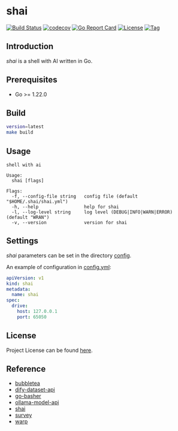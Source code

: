 # shai

[![Build Status](https://github.com/cligpt/shai/workflows/ci/badge.svg?branch=main&event=push)](https://github.com/cligpt/shai/actions?query=workflow%3Aci)
[![codecov](https://codecov.io/gh/cligpt/shai/branch/main/graph/badge.svg?token=El8oiyaIsD)](https://codecov.io/gh/cligpt/shai)
[![Go Report Card](https://goreportcard.com/badge/github.com/cligpt/shai)](https://goreportcard.com/report/github.com/cligpt/shai)
[![License](https://img.shields.io/github/license/cligpt/shai.svg)](https://github.com/cligpt/shai/blob/main/LICENSE)
[![Tag](https://img.shields.io/github/tag/cligpt/shai.svg)](https://github.com/cligpt/shai/tags)



## Introduction

*shai* is a shell with AI written in Go.



## Prerequisites

- Go >= 1.22.0



## Build

```bash
version=latest
make build
```



## Usage

```
shell with ai

Usage:
  shai [flags]

Flags:
  -f, --config-file string   config file (default "$HOME/.shai/shai.yml")
  -h, --help                 help for shai
  -l, --log-level string     log level (DEBUG|INFO|WARN|ERROR) (default "WRAN")
  -v, --version              version for shai
```



## Settings

*shai* parameters can be set in the directory [config](https://github.com/cligpt/shai/blob/main/config).

An example of configuration in [config.yml](https://github.com/cligpt/shai/blob/main/config/config.yml):

```yaml
apiVersion: v1
kind: shai
metadata:
  name: shai
spec:
  drive:
    host: 127.0.0.1
    port: 65050
```



## License

Project License can be found [here](LICENSE).



## Reference

- [bubbletea](https://github.com/charmbracelet/bubbletea)
- [dify-dataset-api](https://docs.dify.ai/guides/knowledge-base/maintain-dataset-via-api)
- [go-basher](https://github.com/progrium/go-basher)
- [ollama-model-api](https://github.com/ollama/ollama/blob/main/docs/api.md)
- [shai](https://github.com/jonboh/shai)
- [survey](https://github.com/AlecAivazis/survey)
- [warp](https://www.warp.dev/)
